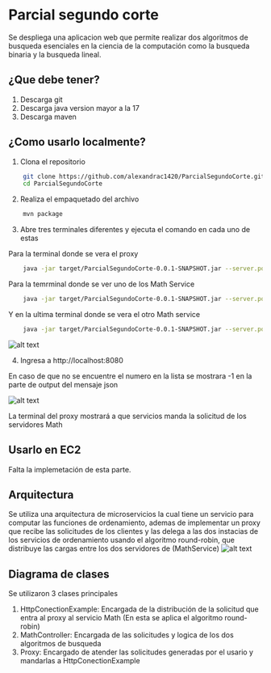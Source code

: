 # Parcial segundo corte 

Se despliega una aplicacion web que permite realizar dos algoritmos de busqueda esenciales en la ciencia de la computación como la busqueda binaria y la busqueda lineal.

## ¿Que debe tener?
1. Descarga git
2. Descarga java version mayor a la 17
3. Descarga maven


## ¿Como usarlo localmente?
1. Clona el repositorio 

```bash
    git clone https://github.com/alexandrac1420/ParcialSegundoCorte.git
    cd ParcialSegundoCorte
```

2. Realiza el empaquetado del archivo 

```bash
    mvn package
```

3. Abre tres terminales diferentes y ejecuta el comando en cada uno de estas

Para la terminal donde se vera el proxy
```bash
    java -jar target/ParcialSegundoCorte-0.0.1-SNAPSHOT.jar --server.port=8080
```

Para la temrminal donde se ver uno de los Math Service
```bash
    java -jar target/ParcialSegundoCorte-0.0.1-SNAPSHOT.jar --server.port=8081
```

Y en la ultima terminal donde se vera el otro Math service
```bash
    java -jar target/ParcialSegundoCorte-0.0.1-SNAPSHOT.jar --server.port=8082
```

![alt text](image.png)

4. Ingresa a http://localhost:8080


En caso de que no se encuentre el numero en la lista se mostrara -1 en la parte de output del mensaje json

![alt text](image.png)


La terminal del proxy mostrará a que servicios manda la solicitud de los servidores Math


## Usarlo en EC2
Falta la implemetación de esta parte.


## Arquitectura
Se utiliza una arquitectura de microservicios la cual tiene un servicio para computar las funciones de ordenamiento, ademas de implementar un proxy que recibe las solicitudes de los clientes y las delega a las dos instacias de los servicios de ordenamiento usando el algoritmo round-robin, que distribuye las cargas entre los dos servidores de (MathService)
![alt text](image.png)


## Diagrama de clases
Se utilizaron 3 clases principales

1. HttpConectionExample: Encargada de la distribución de la solicitud que entra al proxy al servicio Math (En esta se aplica el algoritmo round-robin)
2. MathController: Encargada de las solicitudes y logica de los dos algoritmos de busqueda
3. Proxy: Encargado de atender las solicitudes generadas por el usario y mandarlas a HttpConectionExample

